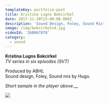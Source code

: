 ```yaml
---
templateKey: portfolio-post
title: Kristina Lugns Bokcirkel
date: 2017-11-30T23:00:00.000Z
description: 'Sound Design, Foley, Sound Mix'
image: /img/bokcirkeln4.jpg
videoId: '268067878'
category:
  - sound
---
```

**Kristina Lugns Bokcirkel** \
_TV series in six episodes (SVT)_

Produced by ABHL\
Sound design, Foley, Sound mix by Hugo.

_Short sample in the player above.___

![](/img/svt.png)
